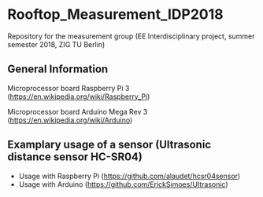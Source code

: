 # Rooftop_Measurement_IDP2018
Repository for the measurement group (EE Interdisciplinary project, summer semester 2018, ZIG TU Berlin)

## General Information

Microprocessor board Raspberry Pi 3 (https://en.wikipedia.org/wiki/Raspberry_Pi)

Microprocessor board Arduino Mega Rev 3 (https://en.wikipedia.org/wiki/Arduino)

## Examplary usage of a sensor (Ultrasonic distance sensor HC-SR04)

* Usage with Raspberry Pi (https://github.com/alaudet/hcsr04sensor)
* Usage with Arduino (https://github.com/ErickSimoes/Ultrasonic)
